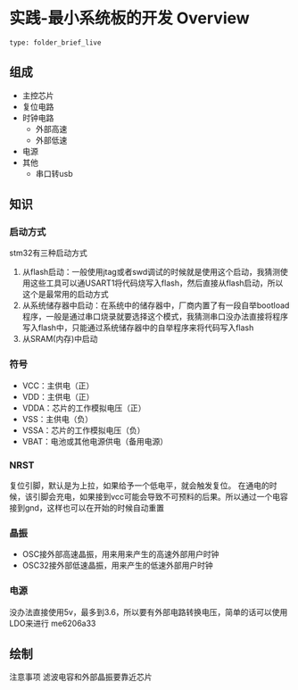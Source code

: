 # 实践-最小系统板的开发 Overview
 
```ccard
type: folder_brief_live
```
 
## 组成
- 主控芯片
- 复位电路
- 时钟电路
	- 外部高速
	- 外部低速
- 电源
- 其他
	- 串口转usb

## 知识
### 启动方式
stm32有三种启动方式
1. 从flash启动：一般使用jtag或者swd调试的时候就是使用这个启动，我猜测使用这些工具可以通USART1将代码烧写入flash，然后直接从flash启动，所以这个是最常用的启动方式
2. 从系统储存器中启动：在系统中的储存器中，厂商内置了有一段自举bootload程序，一般是通过串口烧录就要选择这个模式，我猜测串口没办法直接将程序写入flash中，只能通过系统储存器中的自举程序来将代码写入flash
3. 从SRAM(内存)中启动

### 符号
- VCC：主供电（正）
- VDD：主供电（正）
- VDDA：芯片的工作模拟电压（正）
- VSS：主供电（负）
- VSSA：芯片的工作模拟电压（负）
- VBAT：电池或其他电源供电（备用电源）

### NRST
复位引脚，默认是为上拉，如果给予一个低电平，就会触发复位。
在通电的时候，该引脚会充电，如果接到vcc可能会导致不可预料的后果。所以通过一个电容接到gnd，这样也可以在开始的时候自动重置

### 晶振
- OSC接外部高速晶振，用来用来产生的高速外部用户时钟
- OSC32接外部低速晶振，用来产生的低速外部用户时钟

### 电源
没办法直接使用5v，最多到3.6，所以要有外部电路转换电压，简单的话可以使用LDO来进行
me6206a33

## 绘制
注意事项
滤波电容和外部晶振要靠近芯片